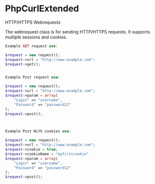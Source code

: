 # PhpCurlExtended
HTTP/HTTPS Webrequests

The webrequest class is for sending HTTP/HTTPS requests. It supports multiple sessions and cookies. 


```php
Example GET request use:

$request = new request();
$request->url = "http://www.example.com";
$request->get();


Example Post request use:

$request = new request();
$request->url = "http://www.example.com";
$request->param = array(
    "Login" => "username",
    "Password" => "password12"
);
$request->post();



Example Post With cookies use:

$request = new request();
$request->url = "http://www.example.com";
$request->cookie = true;
$request->cookieName = "myfirstcookie"
$request->param = array(
    "Login" => "username",
    "Password" => "password12"
);
$request->post();
```
